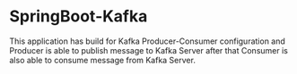 # SpringBoot-Kafka
This application has build for Kafka Producer-Consumer configuration and Producer is able to publish message to Kafka Server after that Consumer is also able to consume message from Kafka Server. 
